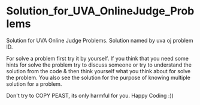 # Solution_for_UVA_OnlineJudge_Problems
Solution for UVA Online Judge Problems. Solution named by uva oj problem ID.

For solve a problem first try it by yourself. 
If you think that you need some hints for solve the problem try to discuss someone or 
try to understand the solution from the code & then think yourself what you think about for solve the problem.
You also see the solution for the purpose of knowing multiple solution for a problem. 

Don't try to COPY PEAST, its only harmful for you.
Happy Coding :))
